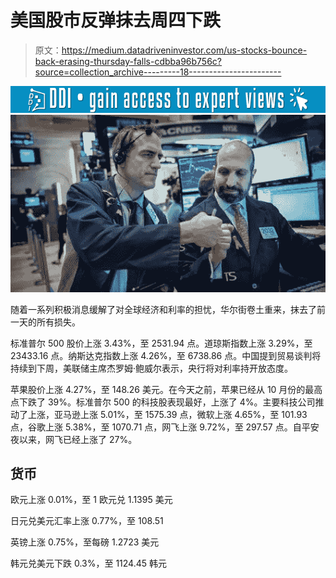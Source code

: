 # 美国股市反弹抹去周四下跌

> 原文：<https://medium.datadriveninvestor.com/us-stocks-bounce-back-erasing-thursday-falls-cdbba96b756c?source=collection_archive---------18----------------------->

[![](img/c4cf0ca59406dd5bb2da003c1fdf4106.png)](http://www.track.datadriveninvestor.com/1B9E)![](img/71df2276c1bb1183bf1943f0bc13b715.png)

随着一系列积极消息缓解了对全球经济和利率的担忧，华尔街卷土重来，抹去了前一天的所有损失。

标准普尔 500 股价上涨 3.43%，至 2531.94 点。道琼斯指数上涨 3.29%，至 23433.16 点。纳斯达克指数上涨 4.26%，至 6738.86 点。中国提到贸易谈判将持续到下周，美联储主席杰罗姆·鲍威尔表示，央行将对利率持开放态度。

苹果股价上涨 4.27%，至 148.26 美元。在今天之前，苹果已经从 10 月份的最高点下跌了 39%。标准普尔 500 的科技股表现最好，上涨了 4%。主要科技公司推动了上涨，亚马逊上涨 5.01%，至 1575.39 点，微软上涨 4.65%，至 101.93 点，谷歌上涨 5.38%，至 1070.71 点，网飞上涨 9.72%，至 297.57 点。自平安夜以来，网飞已经上涨了 27%。

## 货币

欧元上涨 0.01%，至 1 欧元兑 1.1395 美元

日元兑美元汇率上涨 0.77%，至 108.51

英镑上涨 0.75%，至每磅 1.2723 美元

韩元兑美元下跌 0.3%，至 1124.45 韩元